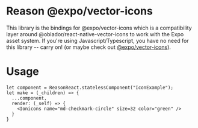 # Reason @expo/vector-icons

This library is the bindings for @expo/vector-icons which is a compatibility layer around @oblador/react-native-vector-icons to work with the Expo asset system. If you're using Javascript/Typescript, you have no need for this library -- carry on! (or maybe check out [@expo/vector-icons](https://github.com/expo/vector-icons)).

# Usage

```reasonml
let component = ReasonReact.statelessComponent("IconExample");
let make = (_children) => {
  ...component,
  render: (_self) => {
    <Ionicons name="md-checkmark-circle" size=32 color="green" />
  }
}
```
